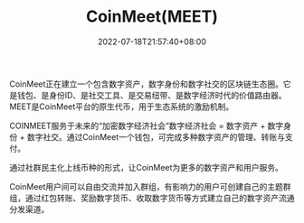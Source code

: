 ﻿---
weight: 
title: "CoinMeet(MEET)"
description: "CoinMeet正在建立一个包含数字资产，数字身份和数字社交的区块链生态圈"
date: 2022-07-18T21:57:40+08:00
lastmod: 2022-07-18T16:45:40+08:00
draft: false
authors: ["june"]
featuredImage: "750.png"
link: "https://coinmeet.io/?ref=1234btc.com"
tags: ["数字代币","CoinMeet(MEET)"]
categories: ["navigation"]
navigation: ["数字代币"]
lightgallery: true
toc: true
pinned: false
recommend: false
recommend1: false
---
CoinMeet正在建立一个包含数字资产，数字身份和数字社交的区块链生态圈。它是钱包、是身份ID、是社交工具、是交易纽带、是数字经济时代的价值路由器。MEET是CoinMeet平台的原生代币，用于生态系统的激励机制。

COINMEET服务于未来的“加密数字经济社会”数字经济社会 = 数字资产 + 数字身份 + 数字社交。通过CoinMeet一个钱包，可完成多种数字资产的管理、转账与支付。

通过社群民主化上线币种的形式，让CoinMeet为更多的数字资产和用户服务。

CoinMeet用户间可以自由交流并加入群组，有影响力的用户可创建自己的主题群组，通过红包转账、奖励数字货币、收取数字货币等方式建立自己的数字资产流通分发渠道。